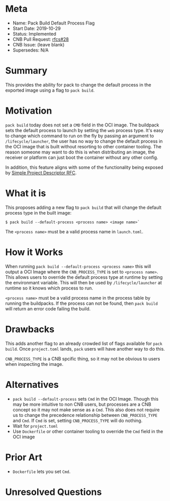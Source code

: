 # Meta
[meta]: #meta
- Name: Pack Build Default Process Flag
- Start Date: 2019-10-29
- Status: Implemented
- CNB Pull Request: [rfcs#28](https://github.com/buildpack/rfcs/pull/28)
- CNB Issue: (leave blank)
- Supersedes: N/A

# Summary
[summary]: #summary

This provides the ability for pack to change the default process in the exported image using a flag to `pack build`.

# Motivation
[motivation]: #motivation

`pack build` today does not set a `CMD` field in the OCI image. The buildpack sets the default process to launch by setting the `web` process type. It's easy to change which command to run on the fly by passing an argument to `/lifecycle/launcher`, the user has no way to change the default process in the OCI image that is built without resorting to other container tooling. The reason someone may want to do this is when distributing an image, the receiver or platform can just boot the container without any other config.

In addition, this feature aligns with some of the functionality being exposed by [Simple Project Descriptor RFC](https://github.com/buildpack/rfcs/pull/25).

# What it is
[what-it-is]: #what-it-is

This proposes adding a new flag to `pack build` that will change the default process type in the built image:

```
$ pack build --default-process <process name> <image name>`
```

The `<process name>` must be a valid process name in `launch.toml`.

# How it Works
[how-it-works]: #how-it-works

When running `pack build --default-process <process name>` this will output a OCI Image where the `CNB_PROCESS_TYPE` is set to `<process name>`. This allows users to override the default process type at runtime by setting the environmant variable.  This will then be used by `/lifecycle/launcher` at runtime so it knows which process to run.

`<process name>` must be a valid process name in the process table by running the buildpacks. If the process can not be found, then `pack build` will return an error code failing the build.

# Drawbacks
[drawbacks]: #drawbacks

This adds another flag to an already crowded list of flags available for `pack build`. Once `project.toml` lands, `pack` users will have another way to do this.

`CNB_PROCESS_TYPE` is a CNB spcific thing, so it may not be obvious to users when inspecting the image.

# Alternatives
[alternatives]: #alternatives

- `pack build --default-process` sets `Cmd` in the OCI Image. Though this may be more intuitive to non CNB users, but processes are a CNB concept so it may not make sense as a `Cmd`. This also does not require us to change the precedence relationship between `CNB_PROCESS_TYPE` and `Cmd`. If `Cmd` is set, setting `CNB_PROCESS_TYPE` will do nothing.
- Wait for `project.toml`
- Use `Dockerfile` or other container tooling to override the `Cmd` field in the OCI image

# Prior Art
[prior-art]: #prior-art

- `Dockerfile` lets you set `Cmd`.

# Unresolved Questions
[unresolved-questions]: #unresolved-questions
